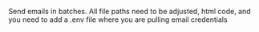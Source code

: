 Send emails in batches. All file paths need to be adjusted, html code, and you need to add a .env file where you are pulling email credentials
